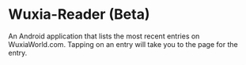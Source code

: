 # Wuxia-Reader (Beta)

An Android application that lists the most recent entries on WuxiaWorld.com. Tapping on an entry will take you to the page for the entry.
